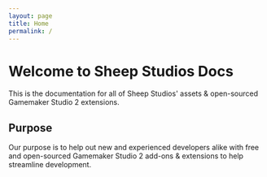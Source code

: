 ```yaml
---
layout: page
title: Home
permalink: /
---
```


# Welcome to Sheep Studios Docs

This is the documentation for all of Sheep Studios' assets & open-sourced Gamemaker Studio 2 extensions.

## Purpose

Our purpose is to help out new and experienced developers alike with free and open-sourced Gamemaker Studio 2 add-ons & extensions to help streamline development.
